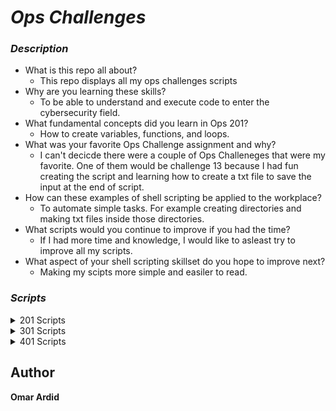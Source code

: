 #  ***Ops Challenges***

### ***Description***
- What is this repo all about?
  * This repo displays all my ops challenges scripts 
- Why are you learning these skills?
  * To be able to understand and execute code to enter the cybersecurity field.
- What fundamental concepts did you learn in Ops 201?
  * How to create variables, functions, and loops.
- What was your favorite Ops Challenge assignment and why?
  * I can't decicde there were a couple of Ops Challeneges that were my favorite. One of them would be challenge 13 because I had fun creating the script and learning how to create a txt file to save the input at the end of script.
- How can these examples of shell scripting be applied to the workplace?
  * To automate simple tasks. For example creating directories and making txt files inside those directories.
- What scripts would you continue to improve if you had the time?
  * If I had more time and knowledge, I would like to asleast try to improve all my scripts.
- What aspect of your shell scripting skillset do you hope to improve next?
  * Making my scipts more simple and easiler to read.

### ***Scripts***
<details> 
<summary>201 Scripts</summary>

2. ***[My First Bash Script](201/helloworld.sh)***
3. ***[Functions](201/FunctionsChallenge.sh)***
4. ***[Arrays](201/chall04.sh)***
5. ***[Loops](201/chall05.sh)***
6. ***[Conditionals](201/chall06.sh)***
7. ***[System Information](201/chall07.sh)***
8. ***[Windows Batch Scripting](201/chall08.bat)***
9. ***[Log Retrieval via Powershell](201/chall09.bat)***
10. ***[System Process Commands](201/chall10.bat)***
11. ***[Automated Endpoint Configuration](201/chall11.md)***
13. ***[Domain Analyzer](201/chall13.sh)***
</details>

<details>
<summary>301 Scripts</summary>

- ***[Challenge 02]()***
- ***[Challenge 03]()***
- ***[Challenge 04]()***
- ***[Challenge 05]()***
- ***[Challenge 06]()***
- ***[Challenge 07]()***
- ***[Challenge 08]()***
- ***[Challenge 09]()***
- ***[Challenge 10]()***
- ***[Challenge 11]()***
- ***[Challenge 12]()***
- ***[Challenge 13]()***
</details>

<details>
<summary>401 Scripts</summary>

- ***[Challenge 02]()***
- ***[Challenge 03]()***
- ***[Challenge 04]()***
- ***[Challenge 05]()***
- ***[Challenge 06]()***
- ***[Challenge 07]()***
- ***[Challenge 08]()***
- ***[Challenge 09]()***
- ***[Challenge 10]()***
- ***[Challenge 11]()***
- ***[Challenge 12]()***
- ***[Challenge 13]()***
</details>

## Author
**Omar Ardid**

